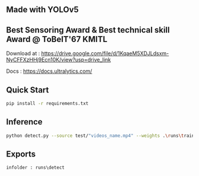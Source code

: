 ## Made with YOLOv5

## Best Sensoring Award & Best technical skill Award @ ToBeIT'67 KMITL

Download at : https://drive.google.com/file/d/1KqaeM5XDJLdsxm-NyCFFXzHHj9Ecn10K/view?usp=drive_link

Docs : https://docs.ultralytics.com/

## Quick Start

```bash
pip install -r requirements.txt
```

## Inference

```bash
python detect.py --source test/"videos_name.mp4" --weights .\runs\train\exp\weights\best.pt --conf 0.25
```

## Exports

```
infolder : runs\detect
```

